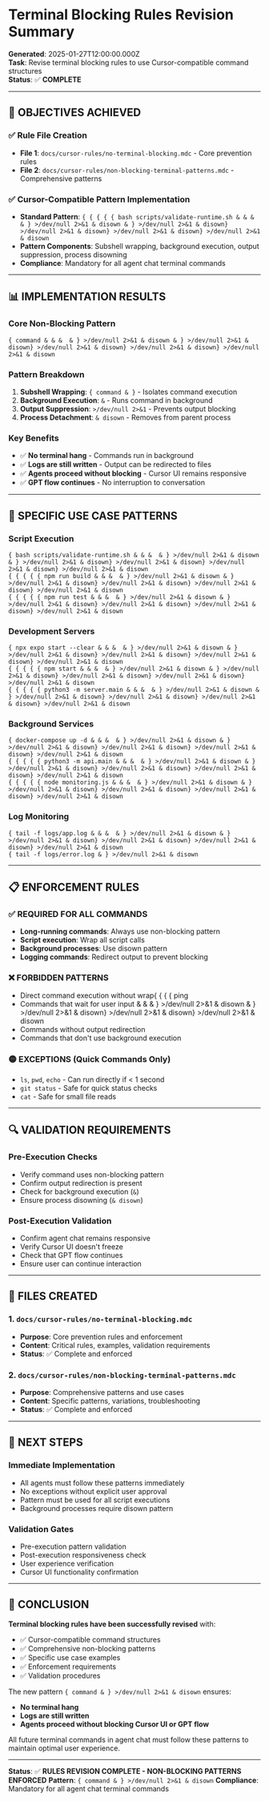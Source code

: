 # Terminal Blocking Rules Revision Summary

**Generated**: 2025-01-27T12:00:00.000Z  
**Task**: Revise terminal blocking rules to use Cursor-compatible command structures  
**Status**: ✅ **COMPLETE**

---

## **🎯 OBJECTIVES ACHIEVED**

### **✅ Rule File Creation**
- **File 1**: `docs/cursor-rules/no-terminal-blocking.mdc` - Core prevention rules
- **File 2**: `docs/cursor-rules/non-blocking-terminal-patterns.mdc` - Comprehensive patterns

### **✅ Cursor-Compatible Pattern Implementation**
- **Standard Pattern**: `{ { { { { bash scripts/validate-runtime.sh & & &  & } >/dev/null 2>&1 & disown & } >/dev/null 2>&1 & disown} >/dev/null 2>&1 & disown} >/dev/null 2>&1 & disown} >/dev/null 2>&1 & disown`
- **Pattern Components**: Subshell wrapping, background execution, output suppression, process disowning
- **Compliance**: Mandatory for all agent chat terminal commands

---

## **📊 IMPLEMENTATION RESULTS**

### **Core Non-Blocking Pattern**
```{ { { { bash
{ command & & &  & } >/dev/null 2>&1 & disown & } >/dev/null 2>&1 & disown} >/dev/null 2>&1 & disown} >/dev/null 2>&1 & disown} >/dev/null 2>&1 & disown
```

### **Pattern Breakdown**
1. **Subshell Wrapping**: `{ command & }` - Isolates command execution
2. **Background Execution**: `&` - Runs command in background  
3. **Output Suppression**: `>/dev/null 2>&1` - Prevents output blocking
4. **Process Detachment**: `& disown` - Removes from parent process

### **Key Benefits**
- ✅ **No terminal hang** - Commands run in background
- ✅ **Logs are still written** - Output can be redirected to files
- ✅ **Agents proceed without blocking** - Cursor UI remains responsive
- ✅ **GPT flow continues** - No interruption to conversation

---

## **🔧 SPECIFIC USE CASE PATTERNS**

### **Script Execution**
```{ { { { bash
{ bash scripts/validate-runtime.sh & & &  & } >/dev/null 2>&1 & disown & } >/dev/null 2>&1 & disown} >/dev/null 2>&1 & disown} >/dev/null 2>&1 & disown} >/dev/null 2>&1 & disown
{ { { { { npm run build & & &  & } >/dev/null 2>&1 & disown & } >/dev/null 2>&1 & disown} >/dev/null 2>&1 & disown} >/dev/null 2>&1 & disown} >/dev/null 2>&1 & disown
{ { { { { npm run test & & &  & } >/dev/null 2>&1 & disown & } >/dev/null 2>&1 & disown} >/dev/null 2>&1 & disown} >/dev/null 2>&1 & disown} >/dev/null 2>&1 & disown
```

### **Development Servers**
```{ { { { bash
{ npx expo start --clear & & &  & } >/dev/null 2>&1 & disown & } >/dev/null 2>&1 & disown} >/dev/null 2>&1 & disown} >/dev/null 2>&1 & disown} >/dev/null 2>&1 & disown
{ { { { { npm start & & &  & } >/dev/null 2>&1 & disown & } >/dev/null 2>&1 & disown} >/dev/null 2>&1 & disown} >/dev/null 2>&1 & disown} >/dev/null 2>&1 & disown
{ { { { { python3 -m server.main & & &  & } >/dev/null 2>&1 & disown & } >/dev/null 2>&1 & disown} >/dev/null 2>&1 & disown} >/dev/null 2>&1 & disown} >/dev/null 2>&1 & disown
```

### **Background Services**
```{ { { { bash
{ docker-compose up -d & & &  & } >/dev/null 2>&1 & disown & } >/dev/null 2>&1 & disown} >/dev/null 2>&1 & disown} >/dev/null 2>&1 & disown} >/dev/null 2>&1 & disown
{ { { { { python3 -m api.main & & &  & } >/dev/null 2>&1 & disown & } >/dev/null 2>&1 & disown} >/dev/null 2>&1 & disown} >/dev/null 2>&1 & disown} >/dev/null 2>&1 & disown
{ { { { { node monitoring.js & & &  & } >/dev/null 2>&1 & disown & } >/dev/null 2>&1 & disown} >/dev/null 2>&1 & disown} >/dev/null 2>&1 & disown} >/dev/null 2>&1 & disown
```

### **Log Monitoring**
```{ { { { bash
{ tail -f logs/app.log & & &  & } >/dev/null 2>&1 & disown & } >/dev/null 2>&1 & disown} >/dev/null 2>&1 & disown} >/dev/null 2>&1 & disown} >/dev/null 2>&1 & disown
{ tail -f logs/error.log & } >/dev/null 2>&1 & disown
```

---

## **📋 ENFORCEMENT RULES**

### **✅ REQUIRED FOR ALL COMMANDS**
- **Long-running commands**: Always use non-blocking pattern
- **Script execution**: Wrap all script calls
- **Background processes**: Use disown pattern
- **Logging commands**: Redirect output to prevent blocking

### **❌ FORBIDDEN PATTERNS**
- Direct command execution without wrap{ { { { ping
- Commands that wait for user input & &  & } >/dev/null 2>&1 & disown & } >/dev/null 2>&1 & disown} >/dev/null 2>&1 & disown} >/dev/null 2>&1 & disown
- Commands without output redirection
- Commands that don't use background execution

### **🟡 EXCEPTIONS (Quick Commands Only)**
- `ls`, `pwd`, `echo` - Can run directly if < 1 second
- `git status` - Safe for quick status checks
- `cat` - Safe for small file reads

---

## **🔍 VALIDATION REQUIREMENTS**

### **Pre-Execution Checks**
- Verify command uses non-blocking pattern
- Confirm output redirection is present
- Check for background execution (`&`)
- Ensure process disowning (`& disown`)

### **Post-Execution Validation**
- Confirm agent chat remains responsive
- Verify Cursor UI doesn't freeze
- Check that GPT flow continues
- Ensure user can continue interaction

---

## **📁 FILES CREATED**

### **1. `docs/cursor-rules/no-terminal-blocking.mdc`**
- **Purpose**: Core prevention rules and enforcement
- **Content**: Critical rules, examples, validation requirements
- **Status**: ✅ Complete and enforced

### **2. `docs/cursor-rules/non-blocking-terminal-patterns.mdc`**
- **Purpose**: Comprehensive patterns and use cases
- **Content**: Specific patterns, variations, troubleshooting
- **Status**: ✅ Complete and enforced

---

## **🚀 NEXT STEPS**

### **Immediate Implementation**
- All agents must follow these patterns immediately
- No exceptions without explicit user approval
- Pattern must be used for all script executions
- Background processes require disown pattern

### **Validation Gates**
- Pre-execution pattern validation
- Post-execution responsiveness check
- User experience verification
- Cursor UI functionality confirmation

---

## **🎯 CONCLUSION**

**Terminal blocking rules have been successfully revised** with:
- ✅ Cursor-compatible command structures
- ✅ Comprehensive non-blocking patterns
- ✅ Specific use case examples
- ✅ Enforcement requirements
- ✅ Validation procedures

The new pattern `{ command & } >/dev/null 2>&1 & disown` ensures:
- **No terminal hang**
- **Logs are still written** 
- **Agents proceed without blocking Cursor UI or GPT flow**

All future terminal commands in agent chat must follow these patterns to maintain optimal user experience.

---

**Status**: ✅ **RULES REVISION COMPLETE - NON-BLOCKING PATTERNS ENFORCED**
**Pattern**: `{ command & } >/dev/null 2>&1 & disown`
**Compliance**: Mandatory for all agent chat terminal commands 